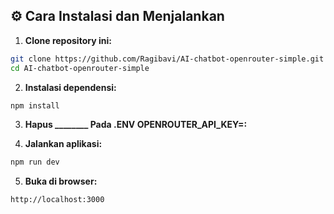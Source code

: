 ## ⚙️ Cara Instalasi dan Menjalankan

1. **Clone repository ini:**

```bash
git clone https://github.com/Ragibavi/AI-chatbot-openrouter-simple.git
cd AI-chatbot-openrouter-simple
```

2. **Instalasi dependensi:**

```bash
npm install
```

3. **Hapus ________ Pada .ENV OPENROUTER_API_KEY=:**

4. **Jalankan aplikasi:**

```bash
npm run dev
```

5. **Buka di browser:**

```
http://localhost:3000
```
